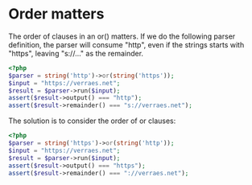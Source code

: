 # Order matters

The order of clauses in an or() matters. If we do the following parser definition, the parser will consume "http", even if the strings starts with "https", leaving "s://..." as the remainder.

```php
<?php
$parser = string('http')->or(string('https'));
$input = "https://verraes.net";
$result = $parser->run($input);
assert($result->output() === "http");
assert($result->remainder() === "s://verraes.net");
```

The solution is to consider the order of or clauses:

```php
<?php
$parser = string('https')->or(string('http'));
$input = "https://verraes.net";
$result = $parser->run($input);
assert($result->output() === "https");
assert($result->remainder() === "://verraes.net");
```
